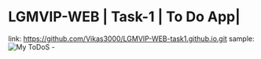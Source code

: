 # LGMVIP-WEB | Task-1 | To Do App|
link:
https://github.com/Vikas3000/LGMVIP-WEB-task1.github.io.git
sample:
![My ToDoS -](https://user-images.githubusercontent.com/104887360/204593361-76e0f7e5-1444-4d80-9203-6838a6dcebe5.png)
